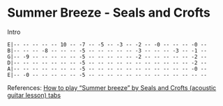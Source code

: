 # Summer Breeze - Seals and Crofts
Intro<br>
```
E|-- -- -- -- -- 10 -- -7 -- -5 -- -3 -- -2 -- -0 -- -- -- -0 --
B|-- -- -- -8 -- -- -- -5 -- -- -- -- -- -3 -- -- -- -3 -- -1 --
G|-- -9 -- -- -- -- -- -5 -- -- -- -- -- -2 -- -- -- -- -- -2 --
D|-- -- -- -- -- -- -- -5 -- -- -- -- -- -- -- -- -- -- -- -2 --
A|-- -- -- -- -- -- -- -5 -- -- -- -- -- -- -- -- -- -- -- -0 --
E|-- -0 -- -- -- -- -- -5 -- -- -- -- -- -- -- -- -- -- -- -- --
```

References:
[How to play “Summer breeze” by Seals and Crofts (acoustic guitar lesson) tabs](https://www.youtube.com/watch?v=0xLyPh1-qQ0)
